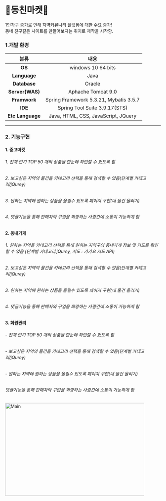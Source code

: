 
<h1>🏡동친마켓🏡</h1>
 1인가구 증가로 인해 지역커뮤니티 플렛폼에 대한 수요 증가!  <br>동네 친구같은 사이트를 만들어보자는 취지로 제작을 시작함.

### 1.개발 환경
|분류|내용|
|:---:|:------:|
|**OS**|windows 10 64 bits|
|**Language**|Java|
|**Database**|Oracle|
|**Server(WAS)**|Aphache Tomcat 9.0|
|**Framwork**|Spring Framework 5.3.21,  Mybatis 3.5.7|
|**IDE**|Spring Tool Suite 3.9.17(STS)|
|**Etc Language**|Java, HTML, CSS, JavaScript, JQuery |

<hr>

### 2. 기능구현
#### 1. 중고마켓
###### 1. 전체 인기 TOP 50 개의 상품을 한눈에 확인할 수 있도록 함
###### 2. 보고싶은 지역의 물건을 카테고리 선택을 통해 검색할 수 있음(단계별 카테고리/jQurey)
###### 3. 원하는 지역에 원하는 상품을 올릴수 있도록 페이지 구현(내 물건 올리기)
###### 4. 댓글기능을 통해 판매자와 구입을 희망하는 사람간에 소통이 가능하게 함<br>
#### 2. 동내가게
###### 1. 원하는 지역을 카테고리 선택을 통해 원하는 지역구의 동내가게 정보 및 지도를 확인 할 수 있음 (단계별 카테고리:jQurey, 지도 : 카카오 지도 API)
###### 2. 보고싶은 지역의 물건을 카테고리 선택을 통해 검색할 수 있음(단계별 카테고리/jQurey)
###### 3. 원하는 지역에 원하는 상품을 올릴수 있도록 페이지 구현(내 물건 올리기)
###### 4. 댓글기능을 통해 판매자와 구입을 희망하는 사람간에 소통이 가능하게 함
#### 3. 회원관리
###### - 전체 인기 TOP 50 개의 상품을 한눈에 확인할 수 있도록 함
###### - 보고싶은 지역의 물건을 카테고리 선택을 통해 검색할 수 있음(단계별 카테고리/jQurey)
###### - 원하는 지역에 원하는 상품을 올릴수 있도록 페이지 구현(내 물건 올리기)
###### 댓글기능을 통해 판매자와 구입을 희망하는 사람간에 소통이 가능하게 함
 
 
 <img src="/path/to/marketMainPage.JPG" width="450px" height="300px" title="px(픽셀) 크기 설정" alt="Main"></img><br/>
 
